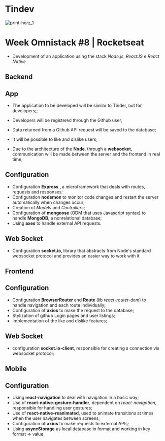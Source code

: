 # Tindev
![print-horz_1](https://user-images.githubusercontent.com/50254416/65558895-d0f89900-df0e-11e9-9971-e71d585cfe42.png)
# Week Omnistack #8 | Rocketseat
 - Development of an application using the stack *Node.js*, *ReactJS* e *React Native*

## Backend

## App
 - The application to be developed will be similar to Tinder, but for developers;;
 - Developers will be registered through the Github user;
 - Data returned from a Github API request will be saved to the database;
 - It will be possible to like and dislike users;

 - Due to the architecture of the **Node**, through a **websocket**, communication will be made between the server and the frontend in real time;

## Configuration
  - Configuration **Express** , a microframework that deals with routes, requests and responses;
- Configuration **nodemon** to monitor code changes and restart the server automatically when changes occur;
- Creation of *Models* and *Controllers*;
- Configuration of **mongoose** (ODM that uses Javascript syntax) to handle **MongoDB**, a nonrelational database;
- Using **axes** to handle external API requests.

## Web Socket
  - Configuration **socket.io**, library that abstracts from Node's standard websocket protocol and provides an easier way to work with it
  
  ## Frontend

## Configuration
  - Configuration **BrowserRouter** and **Route** (lib *react-router-dom*) to handle navigation and each route individually;
  - Configuration of **axios** to make the request to the database;
  - Stylization of github Login pages and user listings;
  - Implementation of the like and dislike features;

## Web Socket
  - configuration **socket.io-client**, responsible for creating a connection via websocket protocol;
  
  ## Mobile
  
  ## Configuration
  
- Using **react-navigation** to deal with navigation in a basic way;
- Use of **react-native-gesture-handler**, dependent on *react-navigation*, responsible for handling user gestures;
- Use of **react-native-reanimated**, used to animate transitions at times when the user navigates between screens;
- Configuration of **axios** to make requests to external APIs;
- Using **asyncStorage** as local database in format and working in key format => value
